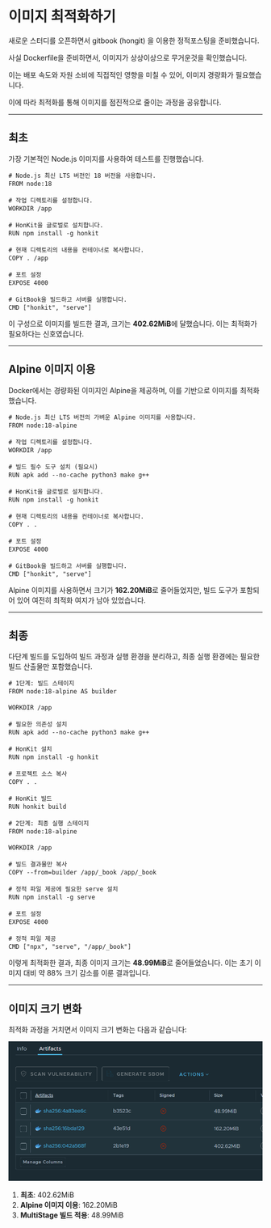 # 이미지 최적화하기

새로운 스터디를 오픈하면서 gitbook (hongit) 을 이용한 정적포스팅을 준비했습니다.

사실 Dockerfile을 준비하면서, 이미지가 상상이상으로 무거운것을 확인했습니다.

이는 배포 속도와 자원 소비에 직접적인 영향을 미칠 수 있어, 이미지 경량화가 필요했습니다. 

이에 따라 최적화를 통해 이미지를 점진적으로 줄이는 과정을 공유합니다.

---

## 최초

가장 기본적인 Node.js 이미지를 사용하여 테스트를 진행했습니다.

```
# Node.js 최신 LTS 버전인 18 버전을 사용합니다.
FROM node:18

# 작업 디렉토리를 설정합니다.
WORKDIR /app

# HonKit을 글로벌로 설치합니다.
RUN npm install -g honkit

# 현재 디렉토리의 내용을 컨테이너로 복사합니다.
COPY . /app

# 포트 설정
EXPOSE 4000

# GitBook을 빌드하고 서버를 실행합니다.
CMD ["honkit", "serve"]
```

이 구성으로 이미지를 빌드한 결과, 크기는 **402.62MiB**에 달했습니다. 이는 최적화가 필요하다는 신호였습니다.

---

## Alpine 이미지 이용

Docker에서는 경량화된 이미지인 Alpine을 제공하며, 이를 기반으로 이미지를 최적화했습니다.

```
# Node.js 최신 LTS 버전의 가벼운 Alpine 이미지를 사용합니다.
FROM node:18-alpine

# 작업 디렉토리를 설정합니다.
WORKDIR /app

# 빌드 필수 도구 설치 (필요시)
RUN apk add --no-cache python3 make g++

# HonKit을 글로벌로 설치합니다.
RUN npm install -g honkit

# 현재 디렉토리의 내용을 컨테이너로 복사합니다.
COPY . .

# 포트 설정
EXPOSE 4000

# GitBook을 빌드하고 서버를 실행합니다.
CMD ["honkit", "serve"]
```

Alpine 이미지를 사용하면서 크기가 **162.20MiB**로 줄어들었지만, 빌드 도구가 포함되어 있어 여전히 최적화 여지가 남아 있었습니다.

---

## 최종

다단계 빌드를 도입하여 빌드 과정과 실행 환경을 분리하고, 최종 실행 환경에는 필요한 빌드 산출물만 포함했습니다.

```
# 1단계: 빌드 스테이지
FROM node:18-alpine AS builder

WORKDIR /app

# 필요한 의존성 설치
RUN apk add --no-cache python3 make g++

# HonKit 설치
RUN npm install -g honkit

# 프로젝트 소스 복사
COPY . .

# HonKit 빌드
RUN honkit build

# 2단계: 최종 실행 스테이지
FROM node:18-alpine

WORKDIR /app

# 빌드 결과물만 복사
COPY --from=builder /app/_book /app/_book

# 정적 파일 제공에 필요한 serve 설치
RUN npm install -g serve

# 포트 설정
EXPOSE 4000

# 정적 파일 제공
CMD ["npx", "serve", "/app/_book"]
```

이렇게 최적화한 결과, 최종 이미지 크기는 **48.99MiB**로 줄어들었습니다. 이는 초기 이미지 대비 약 88% 크기 감소를 이룬 결과입니다.

---

## 이미지 크기 변화

최적화 과정을 거치면서 이미지 크기 변화는 다음과 같습니다:

![image.png](images/image.png)

1. **최초**: 402.62MiB
2. **Alpine 이미지 이용**: 162.20MiB
3. **MultiStage 빌드 적용**: 48.99MiB
